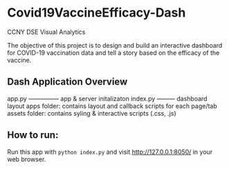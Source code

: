 # Covid19VaccineEfficacy-Dash

CCNY DSE Visual Analytics

The objective of this project is to design and build an interactive dashboard
for COVID-19 vaccination data and tell a story based on the efficacy of the vaccine.

## Dash Application Overview

app.py ————— app & server initalizaton
index.py ——— dashboard layout
apps folder: contains layout and callback scripts for each page/tab
assets folder: contains syling & interactive scripts (.css, .js) 


## How to run:

Run this app with `python index.py` and
visit http://127.0.0.1:8050/ in your web browser.
